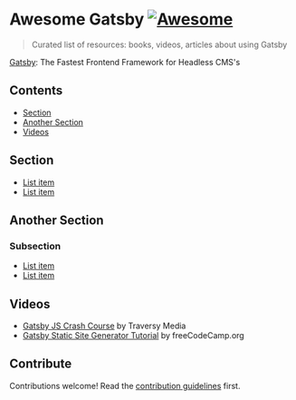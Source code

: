 # Awesome Gatsby [![Awesome](https://awesome.re/badge.svg)](https://awesome.re)

> Curated list of resources: books, videos, articles about using Gatsby

[Gatsby](https://www.gatsbyjs.com/): The Fastest Frontend Framework for Headless CMS's

## Contents

- [Section](#section)
- [Another Section](#another-section)
- [Videos](#videos)


## Section

- [List item](http://example.com)
- [List item](http://example.com)


## Another Section

### Subsection

- [List item](http://example.com)
- [List item](http://example.com)


## Videos

- [Gatsby JS Crash Course](https://www.youtube.com/watch?v=6YhqQ2ZW1sc) by Traversy Media
- [Gatsby Static Site Generator Tutorial](https://www.youtube.com/watch?v=RaTpreA0v7Q&t=1236s) by freeCodeCamp.org


## Contribute

Contributions welcome! Read the [contribution guidelines](contributing.md) first.